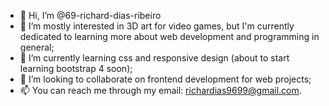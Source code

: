 - 👋 Hi, I’m @69-richard-dias-ribeiro
- 👀 I’m mostly interested in 3D art for video games, but I'm currently dedicated to learning more about web development and programming in general;
- 🌱 I’m currently learning css and responsive design (about to start learning bootstrap 4 soon);
- 💞️ I’m looking to collaborate on frontend development for web projects;
- 📫 You can reach me through my email: richardias9699@gmail.com.
